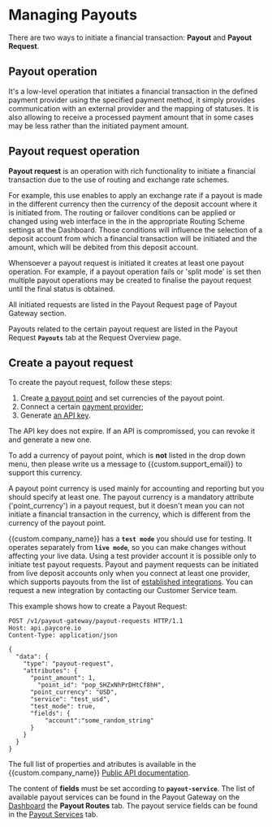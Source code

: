 # Managing Payouts

There are two ways to initiate a financial transaction: **Payout** and **Payout Request**.

## Payout operation

 It's a low-level operation that initiates a financial transaction in the defined payment provider using the specified payment method, it simply provides communication with an external provider and the mapping of statuses. It is also allowing to receive a processed payment amount that in some cases may be less rather than the initiated payment amount.

## Payout request operation

**Payout request** is an operation with rich functionality to initiate a financial transaction due to the use of routing and exchange rate schemes. 

For example, this use enables to apply an exchange rate if a payout is made in the different currency then the currency of the deposit account where it is initiated from. The routing or failover conditions can be applied or changed using web interface in the in the appropriate Routing Scheme settings at the Dashboard. Those conditions will influence the selection of a deposit account from which a financial transaction will be initiated and the amount, which will be debited from this deposit account.

Whensoever a payout request is initiated it creates at least one payout operation. For example, if a payout operation fails or 'split mode' is set then multiple payout operations may be created to finalise the payout request until the final status is obtained. 


All initiated requests are listed in the Payout Request page of Payout Gateway section. 

Payouts related to the certain payout request are listed in the Payout Request  **`Payouts`** tab at the Request Overview page.
 
## Create a payout request

To create the payout request, follow these steps:

1. Create [a payout point]({{custom.dashboard_base_url}}payout-gateway/payout-points) and set currencies of the payout point. 
2. Connect a certain [payment provider]({{custom.dashboard_base_url}}connect-directory/payment-providers/);
3. Generate [an API key]({{custom.dashboard_base_url}}organization/settings/api-keys). 
  
The API key does not expire. If an API is compromissed, you can revoke it and generate a new one.

To add a currency of payout point, which is **not** listed in the drop down menu, then please write us a message to {{custom.support_email}} to support this currency.

A payout point currency is used mainly for accounting and reporting but you should specify at least one. The payout currency is a mandatory attribute ('point_currency') in a payout request, but it doesn't mean you can not initiate a financial transaction in the currency, which is different from the currency of the payout point.

{{custom.company_name}} has a **`test mode`** you should use for testing. It operates separately from **`live mode`**, so you can make changes without affecting your live data. Using a test provider account it is possible only to initiate test payout requests. Payout and payment requests can be initiated from live deposit accounts only when you connect at least one provider, which supports payouts from the list of [established integrations](/connectors/index.md). You can request a new integration by contacting our Customer Service team.

This example shows how to create a Payout Request:

```http
POST /v1/payout-gateway/payout-requests HTTP/1.1
Host: api.paycore.io
Content-Type: application/json

{
  "data": {
    "type": "payout-request",
    "attributes": {
      "point_amount": 1,
	    "point_id": "pop_SHZxNhPrDHtCf8hH",
      "point_currency": "USD",
      "service": "test_usd",
      "test_mode": true,
      "fields": {
    	  "account":"some_random_string"
      }
    }
  }
}
```    

The full list of properties and atributes is available in the {{custom.company_name}} [Public API documentation]({{custom.redoc_base_url}}#tag/Payout-gateway/paths/~1payout-gateway~1payout-requests/post). 

The content of **fields** must be set according to **`payout-service`**. The list of available payout services can be found in the Payout Gateway on the [Dashboard]({{custom.dashboard_base_url}}payout-gateway/payout-routes) the **Payout Routes** tab.
 The payout service fields can be found in the [Payout Services]({{custom.dashboard_base_url}}connect-directory/payout-services) tab.
